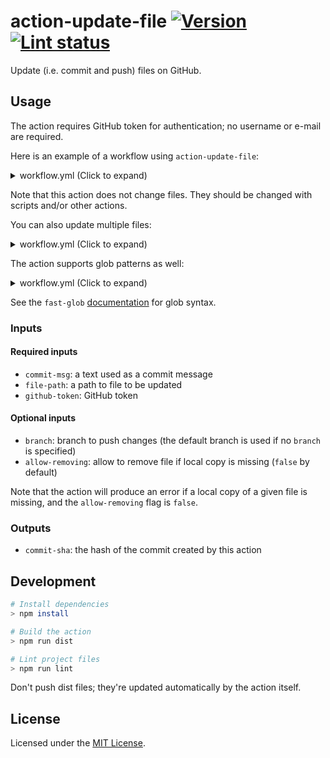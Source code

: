 # action-update-file [![Version][version-badge]][version-url] [![Lint status][workflow-badge]][workflow-url]

Update (i.e. commit and push) files on GitHub.

## Usage

The action requires GitHub token for authentication; no username or e-mail are required.

Here is an example of a workflow using `action-update-file`:

<details>
  <summary>workflow.yml (Click to expand)</summary>

```yml
name: Resources
on: repository_dispatch
jobs:
    resources:
        name: Update resources
        runs-on: ubuntu-latest
        steps:
            - uses: actions/checkout@v1
            - uses: actions/setup-node@v1
            - name: Fetch resources
              run: ./scripts/fetch-resources.sh
            - name: Update resources
              uses: test-room-7/action-update-file@v1
              with:
                  file-path: path/to/file
                  commit-msg: Update resources
                  github-token: ${{ secrets.GITHUB_TOKEN }}
```
</details>

Note that this action does not change files. They should be changed with scripts and/or other actions.

You can also update multiple files:

<details>
  <summary>workflow.yml (Click to expand)</summary>

```yml
name: Resources
on: repository_dispatch
jobs:
    resources:
        name: Update resources
        runs-on: ubuntu-latest
        steps:
            - uses: actions/checkout@v1
            - uses: actions/setup-node@v1
            - name: Fetch resources
              run: ./scripts/fetch-resources.sh
            - name: Update resources
              uses: test-room-7/action-update-file@v1
              with:
                  file-path: |
                      path/to/file1
                      path/to/file2
                      path/to/file3
                  commit-msg: Update resources
                  github-token: ${{ secrets.GITHUB_TOKEN }}
```
</details>

The action supports glob patterns as well:

<details>
  <summary>workflow.yml (Click to expand)</summary>

```yml
name: Resources
on: repository_dispatch
jobs:
    resources:
        name: Update resources
        runs-on: ubuntu-latest
        steps:
            - uses: actions/checkout@v1
            - uses: actions/setup-node@v1
            - name: Fetch resources
              run: ./scripts/fetch-resources.sh
            - name: Update resources
              uses: test-room-7/action-update-file@v1
			  with:
                  # Include all JS files from the `dist` directory
                  file-path: dist/*.js
                  commit-msg: Update resources
                  github-token: ${{ secrets.GITHUB_TOKEN }}
```
</details>

See the `fast-glob` [documentation][glob-docs] for glob syntax.

### Inputs

#### Required inputs

-   `commit-msg`: a text used as a commit message
-   `file-path`: a path to file to be updated
-   `github-token`: GitHub token

#### Optional inputs

-   `branch`: branch to push changes (the default branch is used if no `branch` is specified)
-   `allow-removing`: allow to remove file if local copy is missing
    (`false` by default)

Note that the action will produce an error if a local copy of a given file is missing, and the `allow-removing` flag is `false`.

### Outputs

-   `commit-sha`: the hash of the commit created by this action

## Development

```sh
# Install dependencies
> npm install

# Build the action
> npm run dist

# Lint project files
> npm run lint
```

Don't push dist files; they're updated automatically by the action itself.

## License

Licensed under the [MIT License](./LICENSE.md).

[glob-docs]: https://github.com/mrmlnc/fast-glob#pattern-syntax
[version-badge]: https://img.shields.io/github/v/release/test-room-7/action-update-file
[version-url]: https://github.com/marketplace/actions/update-files-on-github
[workflow-badge]: https://img.shields.io/github/workflow/status/test-room-7/action-update-file/Lint?label=lint
[workflow-url]: https://github.com/test-room-7/action-update-file/actions
